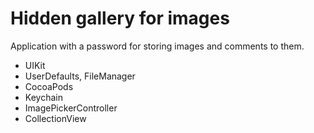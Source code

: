 # Hidden gallery for images
Application with a password for storing images and comments to them. 
* UIKit
* UserDefaults, FileManager
* CocoaPods
* Keychain
* ImagePickerController
* CollectionView

